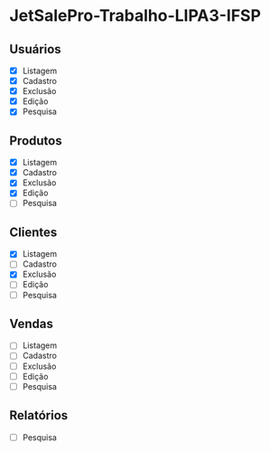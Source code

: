 # JetSalePro-Trabalho-LIPA3-IFSP

## Usuários
- [x] Listagem
- [x] Cadastro
- [x] Exclusão
- [x] Edição
- [x] Pesquisa
## Produtos
- [x] Listagem
- [x] Cadastro
- [x] Exclusão
- [x] Edição
- [ ] Pesquisa
## Clientes
- [x] Listagem
- [ ] Cadastro
- [x] Exclusão
- [ ] Edição
- [ ] Pesquisa
## Vendas
- [ ] Listagem
- [ ] Cadastro
- [ ] Exclusão
- [ ] Edição
- [ ] Pesquisa
## Relatórios
- [ ] Pesquisa
